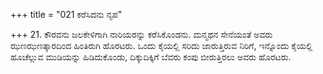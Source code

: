 +++
title = "021 ಕರೆಸಿದನು ನೃಪ"

+++
21. ಕೌರವನು ಜಲಕೇಳಿಗಾಗಿ ನಾರಿಯರನ್ನು ಕರೆಸಿಕೊಂಡನು. ಮನ್ಮಥನ ಸೇನೆಯಂತೆ ಅವರು ಝಣಝಣತ್ಕಾರದಿಂದ ಹಿಂತಿರುಗಿ ಹೊರಟರು. ಒಂದು ಕೈಯಲ್ಲಿ ಸರಿದು ಜಾರುತ್ತಿರುವ ನಿರಿಗೆ, ಇನ್ನೊಂದು ಕೈಯಲ್ಲಿ ಹೂಚೆಲ್ಲುವ ಮುಡಿಯನ್ನು ಹಿಡಿದುಕೊಂಡು, ದಿಕ್ಕುದಿಕ್ಕಿಗೆ ಬೆವರು ಕಂಪು ಬೀರುತ್ತಿರಲು ಅವರು ಹೊರಟರು.